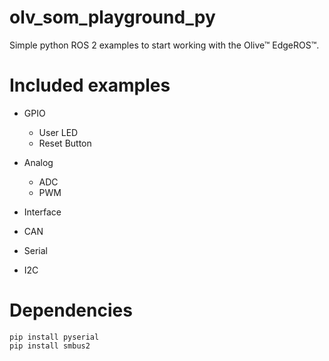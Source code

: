 # olv_som_playground_py
Simple python ROS 2 examples to start working with the Olive™ EdgeROS™.

# Included examples

* GPIO
  * User LED
  * Reset Button

* Analog
  * ADC 
  * PWM 

* Interface
* CAN
* Serial
* I2C

# Dependencies 
```
pip install pyserial
pip install smbus2
```
